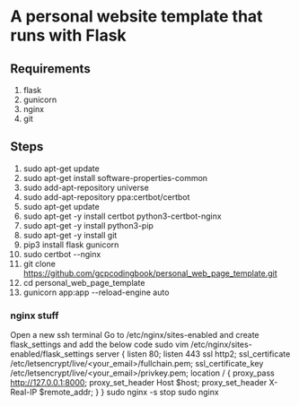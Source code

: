 # A personal website template that runs with Flask

## Requirements

1. flask
2. gunicorn
3. nginx
4. git

## Steps

1. sudo apt-get update
2. sudo apt-get install software-properties-common
3. sudo add-apt-repository universe
4. sudo add-apt-repository ppa:certbot/certbot
5. sudo apt-get update
6. sudo apt-get -y install certbot python3-certbot-nginx
7. sudo apt-get -y install python3-pip
8. sudo apt-get -y install git
9. pip3 install flask gunicorn
10. sudo certbot --nginx
11. git clone https://github.com/gcpcodingbook/personal_web_page_template.git
12. cd personal_web_page_template
13. gunicorn app:app --reload-engine auto

### nginx stuff

Open a new ssh terminal
Go to /etc/nginx/sites-enabled and create flask_settings and add the below code
sudo vim /etc/nginx/sites-enabled/flask_settings
server {
listen 80;
listen 443 ssl http2;
ssl_certificate /etc/letsencrypt/live/<your_email>/fullchain.pem;
ssl_certificate_key /etc/letsencrypt/live/<your_email>/privkey.pem;
location / {
proxy_pass http://127.0.0.1:8000;
proxy_set_header Host $host;
    proxy_set_header X-Real-IP $remote_addr;
}
}
sudo nginx -s stop
sudo nginx
